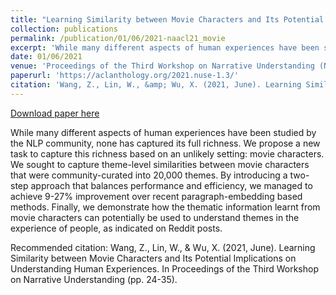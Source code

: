 ```yaml
---
title: "Learning Similarity between Movie Characters and Its Potential Implications on Understanding Human Experiences"
collection: publications
permalink: /publication/01/06/2021-naacl21_movie
excerpt: 'While many different aspects of human experiences have been studied by the NLP community, none has captured its full richness. We propose a new task to capture this richness based on an unlikely setting: movie characters. We sought to capture theme-level similarities between movie characters that were community-curated into 20,000 themes. By introducing a two-step approach that balances performance and efficiency, we managed to achieve 9-27% improvement over recent paragraph-embedding based methods. Finally, we demonstrate how the thematic information learnt from movie characters can potentially be used to understand themes in the experience of people, as indicated on Reddit posts.'
date: 01/06/2021
venue: 'Proceedings of the Third Workshop on Narrative Understanding (NAACL 2021)'
paperurl: 'https://aclanthology.org/2021.nuse-1.3/'
citation: 'Wang, Z., Lin, W., &amp; Wu, X. (2021, June). Learning Similarity between Movie Characters and Its Potential Implications on Understanding Human Experiences. In Proceedings of the Third Workshop on Narrative Understanding (pp. 24-35).'
---
```


<a href='https://aclanthology.org/2021.nuse-1.3/'>Download paper here</a>

While many different aspects of human experiences have been studied by the NLP community, none has captured its full richness. We propose a new task to capture this richness based on an unlikely setting: movie characters. We sought to capture theme-level similarities between movie characters that were community-curated into 20,000 themes. By introducing a two-step approach that balances performance and efficiency, we managed to achieve 9-27% improvement over recent paragraph-embedding based methods. Finally, we demonstrate how the thematic information learnt from movie characters can potentially be used to understand themes in the experience of people, as indicated on Reddit posts.

Recommended citation: Wang, Z., Lin, W., & Wu, X. (2021, June). Learning Similarity between Movie Characters and Its Potential Implications on Understanding Human Experiences. In Proceedings of the Third Workshop on Narrative Understanding (pp. 24-35).